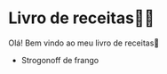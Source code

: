 # Livro de receitas:man_cook:

Olá! Bem vindo ao meu livro de receitas:wave:

  -  Strogonoff de frango